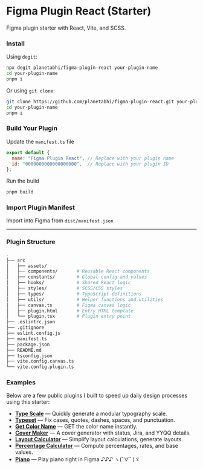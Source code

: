 # Figma Plugin React (Starter)
Figma plugin starter with React, Vite, and SCSS.

### Install
Using `degit`:
```bash
npx degit planetabhi/figma-plugin-react your-plugin-name
cd your-plugin-name
pnpm i
```

Or using `git clone`:
```bash
git clone https://github.com/planetabhi/figma-plugin-react.git your-plugin-name
cd your-plugin-name
pnpm i
```

### Build Your Plugin
Update the `manifest.ts` file
```js
export default {
  name: "Figma Plugin React", // Replace with your plugin name
  id: "0000000000000000000",  // Replace with your plugin ID
};
```

Run the build
```bash
pnpm build
```

### Import Plugin Manifest
Import into Figma from `dist/manifest.json`

---

### Plugin Structure
```bash
.
├── src
│   ├── assets/
│   ├── components/       # Reusable React components
│   ├── constants/        # Global config and values
│   ├── hooks/            # Shared React logic
│   ├── styles/           # SCSS/CSS styles
│   ├── types/            # TypeScript definitions
│   ├── utils/            # Helper functions and utilities
│   ├── canvas.ts         # Figma canvas logic
│   ├── plugin.html       # Entry HTML template
│   └── plugin.tsx        # Plugin entry point
├── .eslintrc.json
├── .gitignore
├── eslint.config.js
├── manifest.ts
├── package.json
├── README.md
├── tsconfig.json
├── vite.config.canvas.ts
└── vite.config.plugin.ts
```

### Examples
Below are a few public plugins I built to speed up daily design processes using this starter:

- **[Type Scale](https://www.figma.com/community/plugin/1462790095195108364/type-scale)** — Quickly generate a modular typography scale.
- **[Typeset](https://www.figma.com/community/plugin/1455117604583415830/typeset)** — Fix cases, quotes, dashes, spaces, and punctuation.
- **[Get Color Name](https://www.figma.com/community/plugin/1458188952030933252/get-color-name)** — GET the color name instantly.
- **[Cover Maker](https://www.figma.com/community/plugin/1460274736428830766/cover-maker)** — A cover generator with status, Jira, and YYQQ details.
- **[Layout Calculator](https://www.figma.com/community/plugin/1454833650234213095/layout-calculator)** — Simplify layout calculations, generate layouts.
- **[Percentage Calculator](https://www.figma.com/community/plugin/1457235675961983844/percentage-calculator)** — Compute percentages, rates, and base values.
- **[Piano](https://www.figma.com/community/plugin/1453662299129904150/piano)** — Play piano right in Figma ♪♪♪ ヽ(ˇ∀ˇ )ゞ